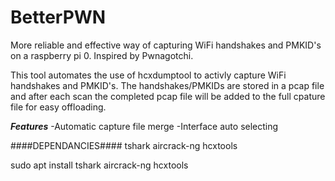 # BetterPWN
More reliable and effective way of capturing WiFi handshakes and PMKID's on a raspberry pi 0. Inspired by Pwnagotchi.

This tool automates the use of hcxdumptool to activly capture WiFi handshakes and PMKID's. The handshakes/PMKIDs are stored in a pcap file and after each scan the completed pcap file will be added to the full cpature file for easy offloading. 

***Features***
-Automatic capture file merge
-Interface auto selecting

####DEPENDANCIES####
tshark
aircrack-ng
hcxtools

sudo apt install tshark aircrack-ng hcxtools
